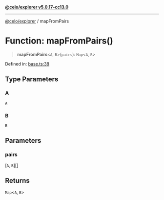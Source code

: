 [**@celo/explorer v5.0.17-cc13.0**](../README.md)

***

[@celo/explorer](../README.md) / mapFromPairs

# Function: mapFromPairs()

> **mapFromPairs**\<`A`, `B`\>(`pairs`): `Map`\<`A`, `B`\>

Defined in: [base.ts:38](https://github.com/celo-org/developer-tooling/blob/master/packages/sdk/explorer/src/base.ts#L38)

## Type Parameters

### A

`A`

### B

`B`

## Parameters

### pairs

\[`A`, `B`\][]

## Returns

`Map`\<`A`, `B`\>
